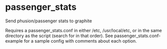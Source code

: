 # passenger_stats
Send phusion/passenger stats to graphite

Requires a passenger_stats.conf in either /etc, /usr/local/etc, or in the same directory as the script (search for in that order). 
See passenger_stats.conf-example for a sample config with comments about each option.


